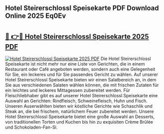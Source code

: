 ## Hotel Steirerschlossl Speisekarte PDF Download Online 2025 Eq0Ev

# <h2><a href="http://gc8ieb.nevu.top/?p=Hotel+Steirerschlossl+Speisekarte">🔗 👉🔴 Hotel Steirerschlossl Speisekarte 2025 PDF</a></h2>

[![Hotel Steirerschlossl Speisekarte 2025 PDF](https://i.imgur.com/dBaPXMq.png)](http://gc8ieb.nevu.top/?p=Hotel+Steirerschlossl+Speisekarte)
Die Hotel Steirerschlossl Speisekarte ist nicht mehr nur eine Liste von Gerichten, die in einem Restaurant oder Café angeboten werden, sondern auch eine Gelegenheit für Sie, ein leckeres und für Sie passendes Gericht zu wählen. Auf unserer Hotel Steirerschlossl Speisekarte bieten wir einen Salatbereich an, in dem Sie aus verschiedenen Salaten wählen können, die mit frischen Zutaten für ein leichtes und leckeres Mittagessen zubereitet werden. Für Fleischliebhaber gibt es auf unserer Hotel Steirerschlossl Speisekarte eine Auswahl an Gerichten: Rindfleisch, Schweinefleisch, Huhn und Fisch. Unseren Auserwählten bieten wir köstliche Gerichte wie Schaschlik und Steak an, die bei frischem, natürlichem Feuer zubereitet werden. Unsere Hotel Steirerschlossl Speisekarte bietet eine große Auswahl an Desserts, von traditionellen Torten und Kuchen bis hin zu exquisiten Crème Brûlée und Schokoladen-Fan-Si.
